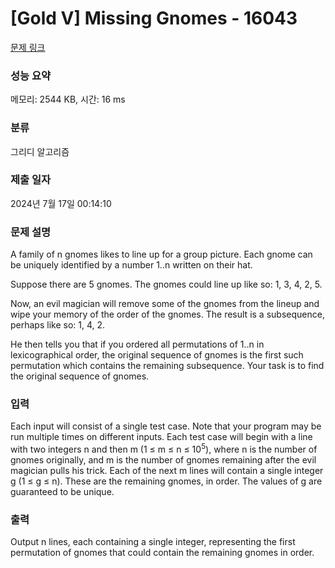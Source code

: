 # [Gold V] Missing Gnomes - 16043 

[문제 링크](https://www.acmicpc.net/problem/16043) 

### 성능 요약

메모리: 2544 KB, 시간: 16 ms

### 분류

그리디 알고리즘

### 제출 일자

2024년 7월 17일 00:14:10

### 문제 설명

<p>A family of n gnomes likes to line up for a group picture. Each gnome can be uniquely identified by a number 1..n written on their hat.</p>

<p>Suppose there are 5 gnomes. The gnomes could line up like so: 1, 3, 4, 2, 5.</p>

<p>Now, an evil magician will remove some of the gnomes from the lineup and wipe your memory of the order of the gnomes. The result is a subsequence, perhaps like so: 1, 4, 2.</p>

<p>He then tells you that if you ordered all permutations of 1..n in lexicographical order, the original sequence of gnomes is the first such permutation which contains the remaining subsequence. Your task is to find the original sequence of gnomes.</p>

### 입력 

 <p>Each input will consist of a single test case. Note that your program may be run multiple times on different inputs. Each test case will begin with a line with two integers n and then m (1 ≤ m ≤ n ≤ 10<sup>5</sup>), where n is the number of gnomes originally, and m is the number of gnomes remaining after the evil magician pulls his trick. Each of the next m lines will contain a single integer g (1 ≤ g ≤ n). These are the remaining gnomes, in order. The values of g are guaranteed to be unique.</p>

### 출력 

 <p>Output n lines, each containing a single integer, representing the first permutation of gnomes that could contain the remaining gnomes in order.</p>

